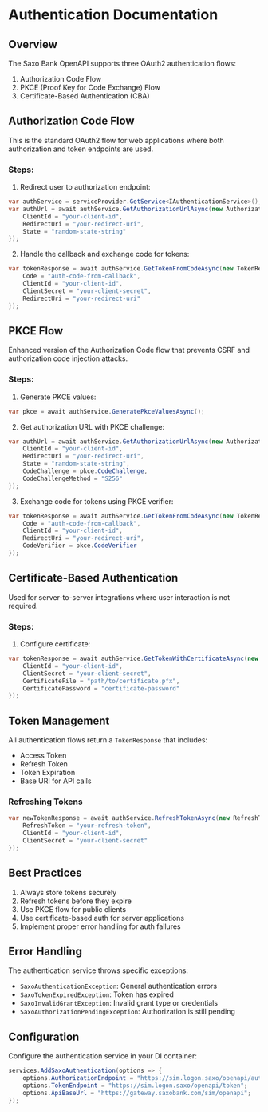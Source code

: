# Authentication Documentation

## Overview
The Saxo Bank OpenAPI supports three OAuth2 authentication flows:
1. Authorization Code Flow
2. PKCE (Proof Key for Code Exchange) Flow
3. Certificate-Based Authentication (CBA)

## Authorization Code Flow
This is the standard OAuth2 flow for web applications where both authorization and token endpoints are used.

### Steps:
1. Redirect user to authorization endpoint:
```csharp
var authService = serviceProvider.GetService<IAuthenticationService>();
var authUrl = await authService.GetAuthorizationUrlAsync(new AuthorizationRequest {
    ClientId = "your-client-id",
    RedirectUri = "your-redirect-uri",
    State = "random-state-string"
});
```

2. Handle the callback and exchange code for tokens:
```csharp
var tokenResponse = await authService.GetTokenFromCodeAsync(new TokenRequest {
    Code = "auth-code-from-callback",
    ClientId = "your-client-id",
    ClientSecret = "your-client-secret",
    RedirectUri = "your-redirect-uri"
});
```

## PKCE Flow
Enhanced version of the Authorization Code flow that prevents CSRF and authorization code injection attacks.

### Steps:
1. Generate PKCE values:
```csharp
var pkce = await authService.GeneratePkceValuesAsync();
```

2. Get authorization URL with PKCE challenge:
```csharp
var authUrl = await authService.GetAuthorizationUrlAsync(new AuthorizationRequest {
    ClientId = "your-client-id",
    RedirectUri = "your-redirect-uri",
    State = "random-state-string",
    CodeChallenge = pkce.CodeChallenge,
    CodeChallengeMethod = "S256"
});
```

3. Exchange code for tokens using PKCE verifier:
```csharp
var tokenResponse = await authService.GetTokenFromCodeAsync(new TokenRequest {
    Code = "auth-code-from-callback",
    ClientId = "your-client-id",
    RedirectUri = "your-redirect-uri",
    CodeVerifier = pkce.CodeVerifier
});
```

## Certificate-Based Authentication
Used for server-to-server integrations where user interaction is not required.

### Steps:
1. Configure certificate:
```csharp
var tokenResponse = await authService.GetTokenWithCertificateAsync(new CertificateAuthRequest {
    ClientId = "your-client-id",
    ClientSecret = "your-client-secret",
    CertificateFile = "path/to/certificate.pfx",
    CertificatePassword = "certificate-password"
});
```

## Token Management
All authentication flows return a `TokenResponse` that includes:
- Access Token
- Refresh Token
- Token Expiration
- Base URI for API calls

### Refreshing Tokens
```csharp
var newTokenResponse = await authService.RefreshTokenAsync(new RefreshTokenRequest {
    RefreshToken = "your-refresh-token",
    ClientId = "your-client-id",
    ClientSecret = "your-client-secret"
});
```

## Best Practices
1. Always store tokens securely
2. Refresh tokens before they expire
3. Use PKCE flow for public clients
4. Use certificate-based auth for server applications
5. Implement proper error handling for auth failures

## Error Handling
The authentication service throws specific exceptions:
- `SaxoAuthenticationException`: General authentication errors
- `SaxoTokenExpiredException`: Token has expired
- `SaxoInvalidGrantException`: Invalid grant type or credentials
- `SaxoAuthorizationPendingException`: Authorization is still pending

## Configuration
Configure the authentication service in your DI container:
```csharp
services.AddSaxoAuthentication(options => {
    options.AuthorizationEndpoint = "https://sim.logon.saxo/openapi/authorize";
    options.TokenEndpoint = "https://sim.logon.saxo/openapi/token";
    options.ApiBaseUrl = "https://gateway.saxobank.com/sim/openapi";
});
```
